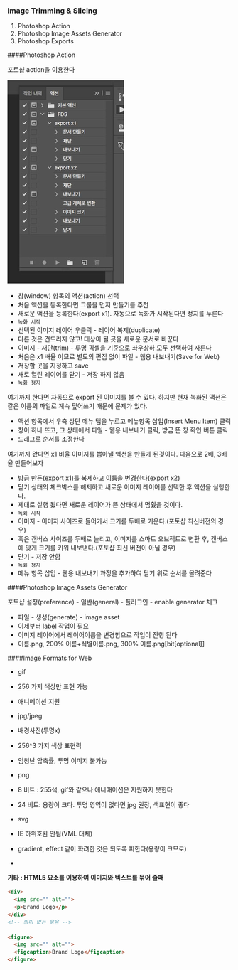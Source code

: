 ### Image Trimming & Slicing

1. Photoshop Action
1. Photoshop Image Assets Generator
1. Photoshop Exports

####Photoshop Action

포토샵 action을 이용한다

![Photoshop Export Action](../Assets/PhotoShop_Export_Action.jpg)

 - 창(window) 항목의 액션(action) 선택
 - 처음 액션을 등록한다면 그룹을 먼저 만들기를 추천
 - 새로운 액션을 등록한다(export x1). 자동으로 녹화가 시작된다면 정지를 누른다
 - `녹화 시작`
 - 선택된 이미지 레이어 우클릭 - 레이어 복제(duplicate)
 - 다른 것은 건드리지 않고! 대상이 될 곳을 새로운 문서로 바꾼다
 - 이미지 - 재단(trim) - 투명 픽셀을 기준으로 좌우상하 모두 선택하여 자른다 
 - 처음은 x1 배율 이므로 별도의 편집 없이 파일 - 웹용 내보내기(Save for Web)
 - 저장할 곳을 지정하고 save
 - 새로 열린 레이어를 닫기 - 저장 하지 않음
 - `녹화 정지`

여기까지 한다면 자동으로 export 된 이미지를 볼 수 있다. 하지만 현재 녹화된 액션은    
같은 이름의 파일로 계속 덮어쓰기 때문에 문제가 있다.

 - 액션 항목에서 우측 상단 메뉴 탭을 누르고 메뉴항목 삽입(Insert Menu Item) 클릭
 - 창이 하나 뜨고, 그 상태에서 파일 - 웹용 내보내기 클릭, 방금 뜬 창 확인 버튼 클릭
 - 드래그로 순서를 조정한다

여기까지 왔다면 x1 비율 이미지를 뽑아낼 액션을 만들게 된것이다.
다음으로 2배, 3배율 만들어보자

 - 방금 만든(export x1)를 복제하고 이름을 변경한다(export x2)
 - 닫기 상태의 체크박스를 해제하고 새로운 이미지 레이어를 선택한 후 액션을 실행한다.
 - 제대로 실행 됬다면 새로운 레이어가 뜬 상태에서 멈췄을 것이다.
 - `녹화 시작`
 - 이미지 - 이미지 사이즈로 들어가서 크기를 두배로 키운다.(포토샵 최신버전의 경우)
 - 혹은 캔버스 사이즈를 두배로 늘리고, 이미지를 스마트 오브젝트로 변환 후, 캔버스에 맞게 크기를 키워 내보낸다.(포토샵 최신 버전이 아닐 경우)
 - 닫기 - 저장 안함
 - `녹화 정지`
 - 메뉴 항목 삽입 - 웹용 내보내기 과정을 추가하여 닫기 위로 순서를 올려준다




####Photoshop Image Assets Generator

포토샵 설정(preference) - 일반(general) - 플러그인 - enable generator 체크

 - 파일 - 생성(generate) - image asset
 - 이제부터 label 작업이 필요
 - 이미지 레이어에서 레이어이름을 변경함으로 작업이 진행 된다
 - 이름.png, 200% 이름+식별이름.png, 300% 이름.png[bit[optional]]



####Image Formats for Web

 - gif
  - 256 가지 색상만 표현 가능
  - 애니메이션 지원
 - jpg/jpeg
  - 배경사진(투명x) 
  - 256^3 가지 색상 표현력
  - 엄청난 압축률, 투명 이미지 불가능
 - png 
  - 8 비트 : 255색, gif와 같으나 애니매이션은 지원하지 못한다
  - 24 비트: 용량이 크다. 투명 영역이 없다면 jpg 권장, 색표현이 좋다
 - svg
  - IE 하위호환 안됨(VML 대체)
  - gradient, effect 같이 화려한 것은 되도록 피한다(용량이 크므로)

-

**기타 : HTML5 요소를 이용하여 이미지와 텍스트를 묶어 줄때**

```html
<div>
  <img src="" alt="">
  <p>Brand Logo</p>
</div>
<!-- 의미 없는 묶음 -->

<figure>
  <img src="" alt="">
  <figcaption>Brand Logo</figcaption>
</figure>
```

